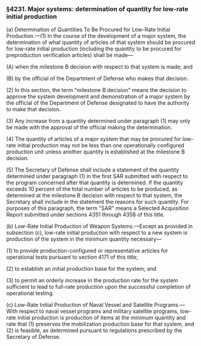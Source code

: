 ### §4231. Major systems: determination of quantity for low-rate initial production ###

(a) Determination of Quantities To Be Procured for Low-Rate Initial Production.—(1) In the course of the development of a major system, the determination of what quantity of articles of that system should be procured for low-rate initial production (including the quantity to be procured for preproduction verification articles) shall be made—

(A) when the milestone B decision with respect to that system is made; and

(B) by the official of the Department of Defense who makes that decision.

(2) In this section, the term "milestone B decision" means the decision to approve the system development and demonstration of a major system by the official of the Department of Defense designated to have the authority to make that decision.

(3) Any increase from a quantity determined under paragraph (1) may only be made with the approval of the official making the determination.

(4) The quantity of articles of a major system that may be procured for low-rate initial production may not be less than one operationally configured production unit unless another quantity is established at the milestone B decision.

(5) The Secretary of Defense shall include a statement of the quantity determined under paragraph (1) in the first SAR submitted with respect to the program concerned after that quantity is determined. If the quantity exceeds 10 percent of the total number of articles to be produced, as determined at the milestone B decision with respect to that system, the Secretary shall include in the statement the reasons for such quantity. For purposes of this paragraph, the term "SAR" means a Selected Acquisition Report submitted under sections 4351 through 4358 of this title.

(b) Low-Rate Initial Production of Weapon Systems.—Except as provided in subsection (c), low-rate initial production with respect to a new system is production of the system in the minimum quantity necessary—

(1) to provide production-configured or representative articles for operational tests pursuant to section 4171 of this title;

(2) to establish an initial production base for the system; and

(3) to permit an orderly increase in the production rate for the system sufficient to lead to full-rate production upon the successful completion of operational testing.

(c) Low-Rate Initial Production of Naval Vessel and Satellite Programs.—With respect to naval vessel programs and military satellite programs, low-rate initial production is production of items at the minimum quantity and rate that (1) preserves the mobilization production base for that system, and (2) is feasible, as determined pursuant to regulations prescribed by the Secretary of Defense.